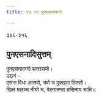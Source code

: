 ```yaml
---
title: १७ १७ पुनएसनावग्गो

---
```

३४६-३५६  


## पुनएसनादिसुत्तम्

पुनएसनावग्गो सत्तरसमो।  
उद्दानं –  
एसना विधा आसवो, भवो च दुक्खता तिस्सो।  
खिलं मलञ्च नीघो च, वेदनातण्हा तसिनाय चाति॥  